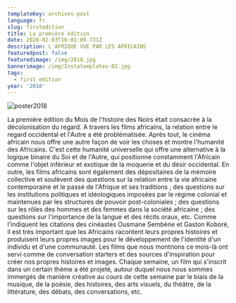 ```yaml
---
templateKey: archives-post
language: fr
slug: firstedition
title: La première édition
date: 2020-02-03T16:01:09.731Z
description: L'AFRIQUE VUE PAR LES AFRICAINS
featuredpost: false
featuredimage: /img/2018.jpg
bannerimage: /img/Instatemplates-02.jpg
tags:
  - first edition
year: '2018'
---
```

![poster2018](/img/2018.jpg "Poster 2018")

La première édition du Mois de l'histoire des Noirs était  consacrée à la décolonisation du regard. A travers les films africains, la relation entre le regard occidental et l'Autre a été problématisée. Après tout, le cinéma africain nous offre une autre façon de voir les choses et montre l'humanité des Africains. C'est cette humanité universelle qui offre une alternative à la logique binaire du Soi et de l'Autre, qui positionne constamment l'Africain comme l'objet inférieur et exotique de la moquerie et du désir occidental. En outre, les films africains sont également des dépositaires de la mémoire collective et soulèvent des questions sur la relation entre la vie africaine contemporaine et le passé de l'Afrique et ses traditions ; des questions sur les institutions politiques et idéologiques imposées par le régime colonial et maintenues par les structures de pouvoir post-coloniales ; des questions sur les rôles des hommes et des femmes dans la société africaine ; des questions sur l'importance de la langue et des récits oraux, etc. Comme l'indiquent les citations des cinéastes Ousmane Sembène et Gaston Koboré, il est très important que les Africains racontent leurs propres histoires et produisent leurs propres images pour le développement de l'identité d'un individu et d'une communauté. Les films que nous montrions ce mois-là ont servi comme de conversation starters et des sources d'inspiration pour créer nos propres histoires et images. Chaque semaine, un film qui s'inscrit dans un certain thème a été projeté, autour duquel nous nous sommes immergés de manière créative au cours de cette semaine par le biais de la musique, de la poésie, des histoires, des arts visuels, du théâtre, de la littérature, des débats, des conversations, etc.
